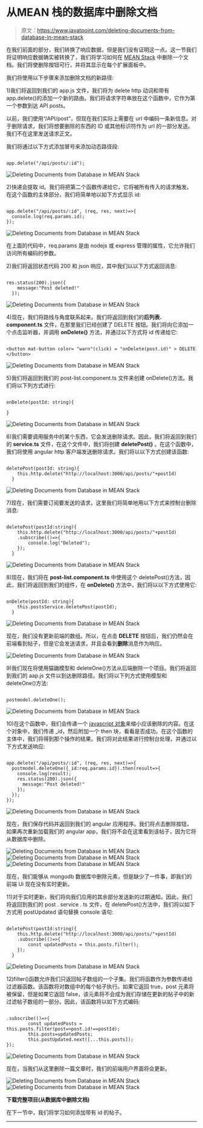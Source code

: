 # 从MEAN 栈的数据库中删除文档

> 原文：<https://www.javatpoint.com/deleting-documents-from-database-in-mean-stack>

在我们前面的部分，我们转换了响应数据，但是我们没有证明这一点。这一节我们将证明响应数据确实被转换了，我们将学习如何在 [MEAN Stack](https://www.javatpoint.com/mean-stack) 中删除一个文档。我们将使删除按钮可行，并将其显示在每个扩展面板中。

我们将使用以下步骤来添加删除文档的新路径:

1)我们将返回到我们的 app.js 文件，我们将为 delete http 动词和带有 app.delete()的添加一个新的路由。我们将请求字符串放在这个函数中，它作为第一个参数到达 API posts。

以前，我们使用“/API/post”，但现在我们实际上需要在 url 中编码一条新信息。对于删除请求，我们将想要删除的东西的 ID 或其他标识符作为 url 的一部分发送。我们不在这里发送请求正文。

我们将通过以下方式添加冒号来添加动态路径段:

```

app.delete("/api/posts/:id");

```

![Deleting Documents from Database in MEAN Stack](img/32920e017ec1ce0b6437d14228f84019.png)

2)快递会提取 id。我们将把第二个函数传递给它，它将被所有传入的请求触发。在这个函数的主体部分，我们将简单地以如下方式显示 id:

```

app.delete("/api/posts/:id", (req, res, next)=>{
  console.log(req.params.id);
});

```

![Deleting Documents from Database in MEAN Stack](img/ea16de9c6db97dfb109d58de3e9cd39e.png)

在上面的代码中，req.params 是由 nodejs 或 express 管理的属性，它允许我们访问所有编码的参数。

2)我们将返回状态代码 200 和 json 响应，其中我们以以下方式返回消息:

```

res.status(200).json({
    message:"Post deleted!"
  });

```

![Deleting Documents from Database in MEAN Stack](img/97a49cbf7ce931c1f14990d4cc7a64c3.png)

4)现在，我们将路线与角度联系起来。我们将返回到我们的**后列表. component.ts** 文件，在那里我们已经创建了 DELETE 按钮。我们将向它添加一个点击监听器，并调用 **onDelete()** 方法，并通过以下方式将 id 传递给它:

```

<button mat-button color= "warn"(click) = "onDelete(post.id)" > DELETE </button>

```

![Deleting Documents from Database in MEAN Stack](img/81cf62941b7ea658d19a00733320942e.png)

5)我们将返回到我们的 post-list.component.ts 文件来创建 onDelete()方法。我们将以下列方式进行:

```

onDelete(postId: string){

}

```

![Deleting Documents from Database in MEAN Stack](img/388999ad688315bc7e9aa69da95f8e59.png)

6)我们需要调用服务中的某个东西，它会发送删除请求。因此，我们将返回到我们的 **service.ts** 文件，在这个文件中，我们将创建 **deletePost()** 。在这个函数中，我们将使用 angular http 客户端发送删除请求。我们将以以下方式创建该函数:

```

deletePost(postId: string){
    this.http.delete("http://localhost:3000/api/posts/"+postId)
  }

```

![Deleting Documents from Database in MEAN Stack](img/84a91b973dd1829cd71b003e62ee8e51.png)

7)现在，我们需要订阅要发送的请求，这里我们将简单地用以下方式来控制台删除消息:

```

deletePost(postId:string){
    this.http.delete("http://localhost:3000/api/posts/"+postId)
    .subscribe(()=>{
        console.log("Deleted");
    });
  }

```

![Deleting Documents from Database in MEAN Stack](img/b00944721bdeaa12a268a77af21c8284.png)

8)现在，我们将在 **post-list.component.ts** 中使用这个 deletePost()方法，因此，我们将返回到我们的组件，在 **onDelete()** 方法中，我们将以以下方式使用它:

```

onDelete(postId: string){
    this.postsService.deletePost(postId);
  }

```

![Deleting Documents from Database in MEAN Stack](img/d1811e23226edb4979af04aee2b1569e.png)

现在，我们没有更新前端的数组。所以，在点击 **DELETE** 按钮后，我们仍然会在前端看到帖子，但是它会发送请求，并且会看到**删除**消息作为响应。

![Deleting Documents from Database in MEAN Stack](img/58b2d8b4812579af24858c74153163c4.png)

9)我们现在将使用猫鼬模型和 deleteOne()方法从后端删除一个项目。我们将返回到我们的 aap.js 文件以到达删除路径。我们将以下列方式使用模型和 deleteOne()方法:

```

postmodel.deleteOne();

```

![Deleting Documents from Database in MEAN Stack](img/d1e6358302a71f35d20fca58a84d282d.png)

10)在这个函数中，我们会传递一个 [javascript 对象](https://www.javatpoint.com/javascript-objects)来缩小应该删除的内容。在这个对象中，我们传递 _id，然后附加一个 then 块，看看是否成功。在这个函数的主体中，我们将得到那个操作的结果。我们将对此结果进行控制台处理，并通过以下方式发送响应:

```

app.delete("/api/posts/:id", (req, res, next)=>{
  postmodel.deleteOne({_id:req.params.id}).then(result=>{
    console.log(result);
    res.status(200).json({
      message:"Post deleted!"
    });
  });
});

```

![Deleting Documents from Database in MEAN Stack](img/f776221b12119e221926cd30de8d77d4.png)

现在，我们保存代码并返回到我们的 angular 应用程序。我们将点击删除按钮，如果再次重新加载我们的 angular app，我们将不会在这里看到该帖子，因为它将从数据库中删除。

![Deleting Documents from Database in MEAN Stack](img/38000de70da3abb8c96462d4a7cb7322.png)
![Deleting Documents from Database in MEAN Stack](img/1550fc40089cd951432fa715d252b239.png)
![Deleting Documents from Database in MEAN Stack](img/d7f0ee19808f865464164e2157d29cde.png)

现在，我们能够从 mongodb 数据库中删除元素，但是缺少了一件事，即我们的前端 Ui 现在没有实时更新。

11)对于实时更新，我们将向我们应用的其余部分发送新的过期通知。因此，我们将返回到我们的 post . service . ts 文件，在 deletePost()方法中，我们将以如下方式用 postUpdated 语句替换 console 语句:

```

deletePost(postId:string){
    this.http.delete("http://localhost:3000/api/posts/"+postId)
    .subscribe(()=>{
        const updatedPosts = this.posts.filter();
    });
  }

```

![Deleting Documents from Database in MEAN Stack](img/1597089abbea298a2d3b95ddf12925d2.png)

12)filter()函数允许我们只返回帖子数组的一个子集。我们将函数作为参数传递给过滤器函数。该函数将对数组中的每个帖子执行。如果它返回 true，post 元素将被保留，但是如果它返回 false，该元素将不会成为我们存储在更新的帖子中的新过滤帖子数组的一部分。因此，该函数将以如下方式编码:

```

.subscribe(()=>{
        const updatedPosts = this.posts.filter(post=>post.id!==postId);
        this.posts=updatedPosts;
        this.postUpdated.next([...this.posts]);
});

```

![Deleting Documents from Database in MEAN Stack](img/e92c3c24dec40492db52a667003dab95.png)

现在，当我们从这里删除一篇文章时，我们的前端用户界面将会更新。

![Deleting Documents from Database in MEAN Stack](img/0353de56b36597fb6c1df0e215f1bad0.png)
![Deleting Documents from Database in MEAN Stack](img/740c50458a0c3f0e07e5ad489d05583e.png)

**下载完整项目(从数据库中删除文档)**

在下一节中，我们将学习如何添加带有 id 的帖子。

* * *